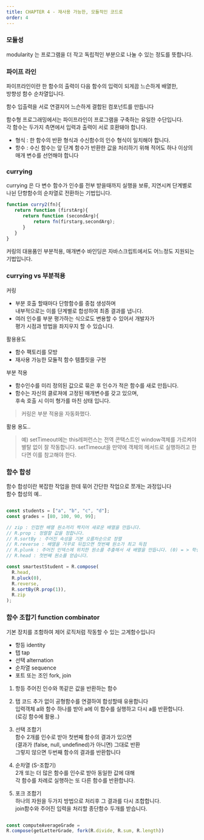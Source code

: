 ```yaml
---
title: CHAPTER 4 - 재사용 가능한, 모듈적인 코드로 
order: 4
---
```


### 모듈성
modularity 는 프로그램을 더 작고 독립적인 부분으로 나눌 수 있는 정도를 뜻합니다.

### 파이프 라인
파이프라인이란 한 함수의 출력이 다음 함수의 입력이 되게끔 느슨하게 배열한,  
방향성 함수 순차열입니다.
 
함수 입출력을 서로 연결지어 느슨하게 결합된 컴포넌트를 만듭니다
 
함수형 프로그래밍에서는 파이프라인이 프로그램을 구축하는 유일한 수단입니다.  
각 함수는 두가지 측면에서 입력과 출력이 서로 호환돼야 합니다.  

- 형식 : 한 함수의 반환 형식과 수신함수의 인수 형식이 일치해야 합니다.  
- 항수 : 수신 함수는 앞 단계 함수가 반환한 값을 처리하기 위해 적어도 하나 이상의 매개 변수를 선언해야 합니다

### currying 
currying 은 다 변수 함수가 인수를 전부 받을때까지 실행을 보류, 지연시켜 단계별로 나뉜 단항함수의 순차열로 전환하는 기법입니다.  
```javascript
function curry2(fn){
   return function (firstArg){
      return function (secondArg){
          return fn(firstarg,secondArg);
      }
   }
}
```
커링의 대용품인 부분적용, 매개변수 바인딩은 자바스크립트에서도 어느정도 지원되는 기법입니다.

### currying vs 부분적용

커링 
- 부분 호출 할때마다 단항함수를 중첩 생성하며  
   내부적으로는 이를 단계별로 합성하여 최종 결과를 냅니다.
- 여러 인수를 부분 평가하는 식으로도 변용할 수 있어서 개발자가  
   평가 시점과 방법을 좌지우지 할 수 있습니다.

활용용도 
- 함수 팩토리를 모방  
- 재사용 가능한 모듈적 함수 템플릿을 구현  

부분 적용 
 - 함수인수를 미리 정의된 값으로 묶은 후 인수가 적은 함수를 새로 만듭니다.  
 - 함수는 자신의 클로져에 고정된 매개변수를 갖고 있으며,  
   후속 호출 시 이미 형가를 마친 상태 입니다.
> 커링은 부분 적용을 자동화했다. 
  
활용 용도.. 
> 예) setTimeout에는 this레퍼런스는 전역 콘택스트인 window객체를 가르켜야 별탈 없이 잘 작동합니다.
> setTimeout을 만약에 객체의 메서드로 실행하려고 한다면 이를 참고해야 한다.

### 함수 합성 

함수 합성이란 복잡한 작업을 한데 묶어 간단한 작업으로 쪼개는 과정입니다  
함수 합성의 예..  
  
```javascript 

const students = ["a", "b", "c", "d"];
const grades = [80, 100, 90, 99];

// zip : 인접한 배열 원소끼리 짝지어 새로운 배열을 만듭니다.
// R.prop : 정렬할 값을 정합니다.
// R.sortBy : 주어진 속성을 기본 오름차순으로 정렬
// R.reverse : 배열을 거꾸로 뒤집으면 첫번째 원소가 최고 득점
// R.plunk : 주어진 인덱스에 위치한 원소를 추출해서 새 배열을 만듭니다. (0) = > 학생 이름
// R.head : 첫번째 원소를 얻습니다.

const smartestStudent = R.compose(
  R.head,
  R.pluck(0),
  R.reverse,
  R.sortBy(R.prop(1)),
  R.zip
);

```
### 함수 조합기 function combinator
기본 장치를 조함하여 제어 로직처럼 작동할 수 있는 고계함수입니다  
- 항등 identity
- 탭 tap 
- 선택 alternation
- 순차열 sequence
- 포트 또는 조인 fork, join
  
  
1. 항등
주어진 인수와 똑같은 값을 반환하는 함수  
  
2. 탭
코드 추가 없이 공형함수를 연결하여 합성할때 유용합니다  
입력객체 a와 함수 하나를 받아 a에 이 함수를 실행하고 다시 a를 반환합니다.  
(로깅 함수에 활용..)  
  
3. 선택 조합기  
함수 2개를 인수로 받아 첫번째 함수의 결과가 있으면  
(결과가 (false, null, undefined)가 아니면) 그대로 반환  
그렇지 않으면 두번째 함수의 결과를 반환합니다  
  
4. 순차열 (S-조합기)  
2개 또는 더 많은 함수를 인수로 받아 동일한 값에 대해  
각 함수를 차례로 실행하는 또 다른 함수를 반환합니다.  
  
5. 포크 조합기  
하나의 자원을 두가지 방법으로 처리후 그 결과를 다시 조합합니다.  
join함수와 주어진 입력을 처리할 종단함수 두개를 받습니다.
```javascript

const computeAverageGrade =
R.compose(getLetterGrade, fork(R.divide, R.sum, R.length))

```

